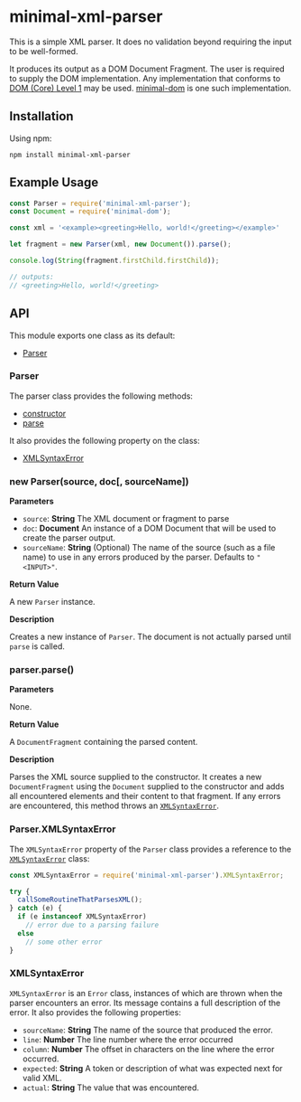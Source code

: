 # minimal-xml-parser

This is a simple XML parser. It does no validation beyond requiring the input to be well-formed.

It produces its output as a DOM Document Fragment. The user is required to supply the DOM implementation. Any implementation that conforms to [DOM (Core) Level 1](https://www.w3.org/TR/REC-DOM-Level-1/level-one-core.html) may be used. [minimal-dom](https://github.com/jeffreyhunter77/minimal-dom) is one such implementation.

## Installation

Using npm:

```
npm install minimal-xml-parser
```

## Example Usage

```javascript
const Parser = require('minimal-xml-parser');
const Document = require('minimal-dom');

const xml = '<example><greeting>Hello, world!</greeting></example>'

let fragment = new Parser(xml, new Document()).parse();

console.log(String(fragment.firstChild.firstChild));

// outputs:
// <greeting>Hello, world!</greeting>
```

## API

This module exports one class as its default:

 * [Parser](#api_parser)

<a name="api_parser"></a>
### Parser

The parser class provides the following methods:

 * [constructor](#api_parser_constructor)
 * [parse](#api_parser_parse)

It also provides the following property on the class:

 * [XMLSyntaxError](#api_parser_xmlsyntaxerror)

<a name="api_parser_constructor"></a>
### new Parser(source, doc[, sourceName])

**Parameters**

  * `source`: **String** The XML document or fragment to parse
  * `doc`: **Document** An instance of a DOM Document that will be used to create the parser output.
  * `sourceName`: **String** (Optional) The name of the source (such as a file name) to use in any errors produced by the parser. Defaults to `"<INPUT>"`.

**Return Value**

A new `Parser` instance.

**Description**

Creates a new instance of `Parser`. The document is not actually parsed until `parse` is called.

<a name="api_parser_parse"></a>
### parser.parse()

**Parameters**

None.

**Return Value**

A `DocumentFragment` containing the parsed content.

**Description**

Parses the XML source supplied to the constructor. It creates a new `DocumentFragment` using the `Document` supplied to the constructor and adds all encountered elements and their content to that fragment. If any errors are encountered, this method throws an [`XMLSyntaxError`](#api_xml_syntaxerror).

<a name="api_parser_xmlsyntaxerror"></a>
### Parser.XMLSyntaxError

The `XMLSyntaxError` property of the `Parser` class provides a reference to the [`XMLSyntaxError`](#api_xmlsyntaxerror) class:

```javascript
const XMLSyntaxError = require('minimal-xml-parser').XMLSyntaxError;

try {
  callSomeRoutineThatParsesXML();
} catch (e) {
  if (e instanceof XMLSyntaxError)
    // error due to a parsing failure
  else
    // some other error
}
```

<a name="api_xmlsyntaxerror"></a>
### XMLSyntaxError

`XMLSyntaxError` is an `Error` class, instances of which are thrown when the parser encounters an error. Its message contains a full description of the error. It also provides the following properties:

 * `sourceName`: **String** The name of the source that produced the error.
 * `line`: **Number** The line number where the error occurred
 * `column`: **Number** The offset in characters on the line where the error occurred.
 * `expected`: **String** A token or description of what was expected next for valid XML.
 * `actual`: **String** The value that was encountered.
